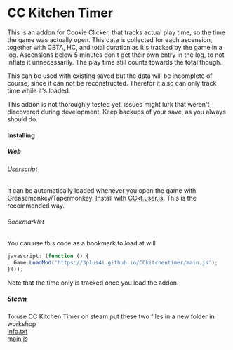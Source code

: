 # CC Kitchen Timer
This is an addon for Cookie Clicker, that tracks actual play time, so the time the game was actually open. This data is collected for each ascension, together with CBTA, HC, and total duration as it's tracked by the game in a log. Ascensions below 5 minutes don't get their own entry in the log, to not inflate it unnecessarily. The play time still counts towards the total though.

This can be used with existing saved but the data will be incomplete of course, since it can not be reconstructed. Therefor it also can only track time while it's loaded.

This addon is not thoroughly tested yet, issues might lurk that weren't discovered during development. Keep backups of your save, as you always should do.

#### Installing

##### Web

###### Userscript
It can be automatically loaded whenever you open the game with Greasemonkey/Tapermonkey. Install with [CCkt.user.js](https://3plus4i.github.io/CCkitchentimer/CCkt.user.js). This is the recommended way.

###### Bookmarklet
You can use this code as a bookmark to load at will

```javascript
javascript: (function () {
  Game.LoadMod('https://3plus4i.github.io/CCkitchentimer/main.js');
}());
```

Note that the time only is tracked once you load the addon.

##### Steam
To use CC Kitchen Timer on steam put these two files in a new folder in workshop  
[info.txt](https://3plus4i.github.io/CCkitchentimer/info.txt)  
[main.js](https://3plus4i.github.io/CCkitchentimer/main.js)
